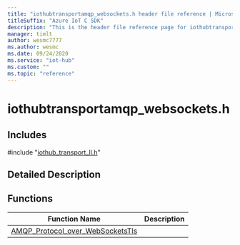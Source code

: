 ```yaml
---                             
title: "iothubtransportamqp_websockets.h header file reference | Microsoft Docs" 
titleSuffix: "Azure IoT C SDK"            
description: "This is the header file reference page for iothubtransportamqp_websockets.h in the Azure IoT C SDK. This SDK is used with Azure IoT Hub and Azure IoT Hub Device Provisioning Service"            
manager: timlt                 
author: wesmc7777              
ms.author: wesmc               
ms.date: 09/24/2020                    
ms.service: "iot-hub"             
ms.custom: ""                
ms.topic: "reference"        
---                            
```


# iothubtransportamqp_websockets.h 

## Includes

\#include "[iothub_transport_ll.h](iothub-transport-ll-h.md)"  

## Detailed Description

## Functions

Function Name                  | Description                                
--------------------------------|---------------------------------------------
[AMQP_Protocol_over_WebSocketsTls](./iothubtransportamqp-websockets-h/amqp-protocol-over-websocketstls.md)            | 

